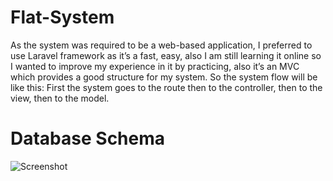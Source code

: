 # Flat-System
As the system was required to be a web-based application, I preferred to use Laravel framework as it’s a fast, easy, also I am still learning it online so I wanted to improve my experience in it by practicing, also it’s an MVC which provides a good structure for my system. So the system flow will be like this: First the system goes to the route then to the controller, then to the view, then to the model.

# Database Schema
![Screenshot](Schema.drawio)
